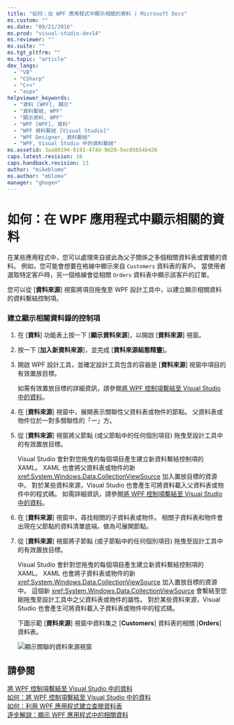 ```yaml
---
title: "如何：在 WPF 應用程式中顯示相關的資料 | Microsoft Docs"
ms.custom: ""
ms.date: "09/21/2016"
ms.prod: "visual-studio-dev14"
ms.reviewer: ""
ms.suite: ""
ms.tgt_pltfrm: ""
ms.topic: "article"
dev_langs: 
  - "VB"
  - "CSharp"
  - "C++"
  - "aspx"
helpviewer_keywords: 
  - "資料 [WPF], 顯示"
  - "資料繫結, WPF"
  - "顯示資料, WPF"
  - "WPF [WPF], 資料"
  - "WPF 資料繫結 [Visual Studio]"
  - "WPF Designer, 資料繫結"
  - "WPF, Visual Studio 中的資料繫結"
ms.assetid: 3aa80194-0191-474d-9d28-5ec05654b426
caps.latest.revision: 16
caps.handback.revision: 13
author: "mikeblome"
ms.author: "mblome"
manager: "ghogen"
---
```

# 如何：在 WPF 應用程式中顯示相關的資料
在某些應用程式中，您可以處理來自彼此為父子關係之多個相關資料表或實體的資料。  例如，您可能會想要在格線中顯示來自 `Customers` 資料表的客戶。  當使用者選取特定客戶時，另一個格線會從相關 `Orders` 資料表中顯示該客戶的訂單。  
  
 您可以從 \[**資料來源**\] 視窗將項目拖曳至 WPF 設計工具中，以建立顯示相關資料的資料繫結控制項。  
  
### 建立顯示相關資料錄的控制項  
  
1.  在 \[**資料**\] 功能表上按一下 \[**顯示資料來源**\]，以開啟 \[**資料來源**\] 視窗。  
  
2.  按一下 \[**加入新資料來源**\]，並完成 \[**資料來源組態精靈**\]。  
  
3.  開啟 WPF 設計工具，並確定設計工具包含的容器是 \[**資料來源**\] 視窗中項目的有效置放目標。  
  
     如需有效置放目標的詳細資訊，請參閱[將 WPF 控制項繫結至 Visual Studio 中的資料](../data-tools/bind-wpf-controls-to-data-in-visual-studio1.md)。  
  
4.  在 \[**資料來源**\] 視窗中，展開表示關聯性父資料表或物件的節點。  父資料表或物件位於一對多關聯性的「一」方。  
  
5.  從 \[**資料來源**\] 視窗將父節點 \(或父節點中的任何個別項目\) 拖曳至設計工具中的有效置放目標。  
  
     Visual Studio 會針對您拖曳的每個項目產生建立新資料繫結控制項的 XAML。  XAML 也會將父資料表或物件的新 <xref:System.Windows.Data.CollectionViewSource> 加入置放目標的資源中。  對於某些資料來源，Visual Studio 也會產生可將資料載入父資料表或物件中的程式碼。  如需詳細資訊，請參閱[將 WPF 控制項繫結至 Visual Studio 中的資料](../data-tools/bind-wpf-controls-to-data-in-visual-studio1.md)。  
  
6.  在 \[**資料來源**\] 視窗中，尋找相關的子資料表或物件。  相關子資料表和物件會出現在父節點的資料清單底端，做為可展開節點。  
  
7.  從 \[**資料來源**\] 視窗將子節點 \(或子節點中的任何個別項目\) 拖曳至設計工具中的有效置放目標。  
  
     Visual Studio 會針對您拖曳的每個項目產生建立新資料繫結控制項的 XAML。  XAML 也會將子資料表或物件的新 <xref:System.Windows.Data.CollectionViewSource> 加入置放目標的資源中。  這個新 <xref:System.Windows.Data.CollectionViewSource> 會繫結至您剛拖曳至設計工具中之父資料表或物件的屬性。  對於某些資料來源，Visual Studio 也會產生可將資料載入子資料表或物件中的程式碼。  
  
     下圖示範 \[**資料來源**\] 視窗中資料集之 \[**Customers**\] 資料表的相關 \[**Orders**\] 資料表。  
  
     ![顯示關聯的資料來源視窗](~/data-tools/media/datasources2.gif "DataSources2")  
  
## 請參閱  
 [將 WPF 控制項繫結至 Visual Studio 中的資料](../data-tools/bind-wpf-controls-to-data-in-visual-studio1.md)   
 [如何：將 WPF 控制項繫結至 Visual Studio 中的資料](../data-tools/bind-wpf-controls-to-data-in-visual-studio2.md)   
 [如何：利用 WPF 應用程式建立查閱資料表](../data-tools/create-lookup-tables-in-wpf-applications.md)   
 [逐步解說：顯示 WPF 應用程式中的相關資料](../data-tools/walkthrough-displaying-related-data-in-a-wpf-application.md)